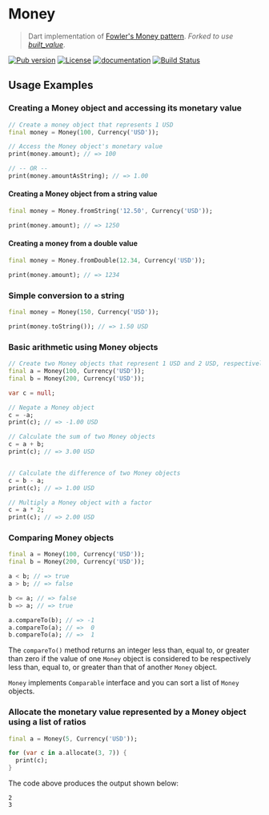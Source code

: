 # Money

> Dart implementation of [Fowler's Money pattern](http://martinfowler.com/eaaCatalog/money.html). *Forked to use [built_value](https://github.com/google/built_value.dart)*.

[![Pub version](https://img.shields.io/pub/v/money.svg)](https://pub.dartlang.org/packages/money)
[![License](https://img.shields.io/badge/license-MIT-blue.svg)](https://github.com/LitGroup/money.dart/blob/master/LICENSE)
[![documentation](https://img.shields.io/badge/Documentation-money-blue.svg)](https://www.dartdocs.org/documentation/money/latest/)
[![Build Status](https://travis-ci.org/LitGroup/money.dart.svg?branch=support%2F0.1.x)](https://travis-ci.org/LitGroup/money.dart)


Usage Examples
--------------

### Creating a Money object and accessing its monetary value

```dart
// Create a money object that represents 1 USD
final money = Money(100, Currency('USD'));

// Access the Money object's monetary value
print(money.amount); // => 100

// -- OR --
print(money.amountAsString); // => 1.00
```


#### Creating a Money object from a string value

```dart
final money = Money.fromString('12.50', Currency('USD'));

print(money.amount); // => 1250
```


#### Creating a money from a double value

```dart
final money = Money.fromDouble(12.34, Currency('USD'));

print(money.amount); // => 1234
```


### Simple conversion to a string

```dart
final money = Money(150, Currency('USD'));

print(money.toString()); // => 1.50 USD
```


### Basic arithmetic using Money objects

```dart
// Create two Money objects that represent 1 USD and 2 USD, respectively
final a = Money(100, Currency('USD'));
final b = Money(200, Currency('USD'));

var c = null;

// Negate a Money object
c = -a;
print(c); // => -1.00 USD

// Calculate the sum of two Money objects
c = a + b;
print(c); // => 3.00 USD


// Calculate the difference of two Money objects
c = b - a;
print(c); // => 1.00 USD

// Multiply a Money object with a factor
c = a * 2;
print(c); // => 2.00 USD
```


### Comparing Money objects

```dart
final a = Money(100, Currency('USD'));
final b = Money(200, Currency('USD'));

a < b; // => true
a > b; // => false

b <= a; // => false
b => a; // => true

a.compareTo(b); // => -1
a.compareTo(a); // =>  0
b.compareTo(a); // =>  1
```

The `compareTo()` method returns an integer less than, equal to, or greater than zero if the value of one `Money` object is considered to be respectively less than, equal to, or greater than that of another `Money` object.

`Money` implements `Comparable` interface and you can sort a list of `Money` objects.


### Allocate the monetary value represented by a Money object using a list of ratios

```dart
final a = Money(5, Currency('USD'));

for (var c in a.allocate(3, 7)) {
  print(c);
}
```


The code above produces the output shown below:
```
2
3
```
